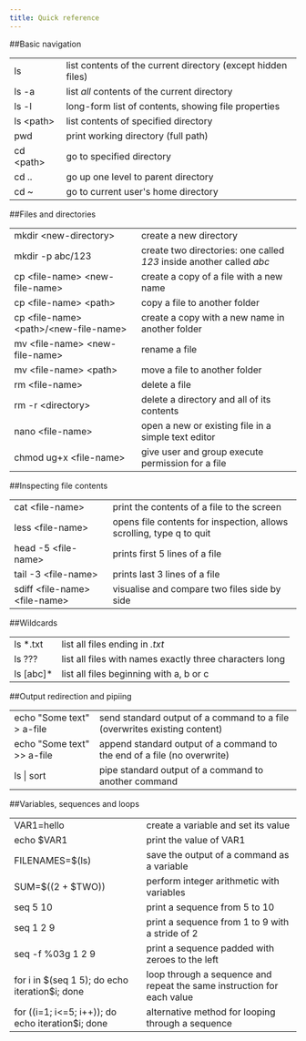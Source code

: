 ```yaml
---
title: Quick reference
---
```


##Basic navigation

|   |   |
|:----------------- |:--------|
| ls | list contents of the current directory (except hidden files) |
| ls -a | list *all* contents of the current directory |
| ls -l | long-form list of contents, showing file properties |
| ls \<path\> | list contents of specified directory |
| pwd | print working directory (full path) |
| cd \<path\> | go to specified directory |
| cd .. | go up one level to parent directory |
| cd ~ | go to current user's home directory |

##Files and directories

|   |   |
|:----------------- |:--------|
| mkdir \<new-directory\> | create a new directory |
| mkdir -p abc/123 | create two directories: one called *123* inside another called *abc* |
| cp \<file-name\> \<new-file-name\> | create a copy of a file with a new name |
| cp \<file-name\> \<path\> | copy a file to another folder |
| cp \<file-name\> \<path\>/\<new-file-name\> | create a copy with a new name in another folder | 
| mv \<file-name\> \<new-file-name\> | rename a file |
| mv \<file-name\> \<path\> | move a file to another folder |
| rm \<file-name\> | delete a file |
| rm -r \<directory\> | delete a directory and all of its contents |
| nano \<file-name\> | open a new or existing file in a simple text editor |
| chmod ug+x \<file-name\> | give user and group execute permission for a file |

##Inspecting file contents

|   |   |
|:----------------- |:--------|
| cat \<file-name\> | print the contents of a file to the screen |
| less \<file-name\> | opens file contents for inspection, allows scrolling, type q to quit |
| head -5 \<file-name\> | prints first 5 lines of a file |
| tail -3 \<file-name\> | prints last 3 lines of a file |
| sdiff \<file-name\> \<file-name\> | visualise and compare two files side by side |

##Wildcards

|   |   |
|:----------------- |:--------|
| ls \*.txt | list all files ending in *.txt* |
| ls ??? | list all files with names exactly three characters long |
| ls [abc]* | list all files beginning with a, b or c |

##Output redirection and pipiing

|   |   |
|:----------------- |:--------|
| echo "Some text" > a-file | send standard output of a command to a file (overwrites existing content) |
| echo "Some text" >> a-file | append standard output of a command to the end of a file (no overwrite) |
| ls &#124; sort | pipe standard output of a command to another command |


##Variables, sequences and loops

|   |   |
|:----------------- |:--------|
| VAR1=hello | create a variable and set its value |
| echo \$VAR1 | print the value of VAR1 |
| FILENAMES=\$(ls) | save the output of a command as a variable |
| SUM=\$((2 + \$TWO)) | perform integer arithmetic with variables |
| seq 5 10 | print a sequence from 5 to 10 |
| seq 1 2 9 | print a sequence from 1 to 9 with a stride of 2 |
| seq -f %03g 1 2 9 | print a sequence padded with zeroes to the left |
| for i in \$(seq 1 5); do echo iteration$i; done | loop through a sequence and repeat the same instruction for each value |
| for ((i=1; i<=5; i++)); do echo iteration$i; done | alternative method for looping through a sequence |



